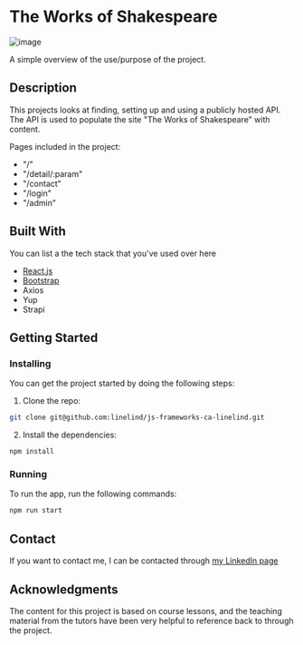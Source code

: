 # The Works of Shakespeare

![image](https://user-images.githubusercontent.com/52622303/164316813-4b12d99f-aeb7-4069-85cf-e72b3a50ac99.png)

A simple overview of the use/purpose of the project.

## Description

This projects looks at finding, setting up and using a publicly hosted API. The API is used to populate the site "The Works of Shakespeare" with content.

Pages included in the project:

- "/"
- "/detail/:param"
- "/contact"
- "/login"
- "/admin"

## Built With

You can list a the tech stack that you've used over here

- [React.js](https://reactjs.org/)
- [Bootstrap](https://getbootstrap.com)
- Axios
- Yup
- Strapi

## Getting Started

### Installing

You can get the project started by doing the following steps:

1. Clone the repo:

```bash
git clone git@github.com:linelind/js-frameworks-ca-linelind.git
```

2. Install the dependencies:

```
npm install
```

### Running

To run the app, run the following commands:

```bash
npm run start
```

## Contact

If you want to contact me, I can be contacted through [my LinkedIn page](https://www.linkedin.com/in/line-lindheim-t%C3%B8resby-6667a812b/)

## Acknowledgments

The content for this project is based on course lessons, and the teaching material from the tutors have been very helpful to reference back to through the project.
